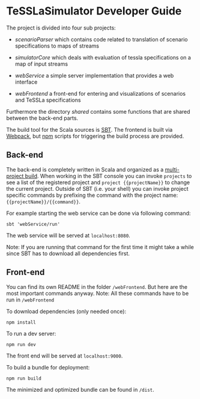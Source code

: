 # TeSSLaSimulator Developer Guide

The project is divided into four sub projects:

  * *scenarioParser* which contains code related to translation of scenario
    specifications to maps of streams

  * *simulatorCore* which deals with evaluation of tessla specifications on a
    map of input streams

  * *webService* a simple server implementation that provides a web interface

  * *webFrontend* a front-end for entering and visualizations of scenarios and
    TeSSLa specifications


Furthermore the directory *shared* contains some functions that are shared
between the back-end parts.

The build tool for the Scala sources is [SBT](http://www.scala-sbt.org/).
The frontend is built via [Webpack](https://webpack.github.io/), but
[npm](https://www.npmjs.com/) scripts for triggering the build process are
provided.

## Back-end

The back-end is completely written in Scala and organized as a
[multi-project build](http://www.scala-sbt.org/1.0/docs/Multi-Project.html).
When working in the SBT console you can invoke `projects` to see a list of the
registered project and `project {{projectName}}` to change the current project.
Outside of SBT (i.e. your shell) you can invoke project specific commands by
prefixing the command with the project name: `{{projectName}}/{{command}}`.

For example starting the web service can be done via following command:

    sbt 'webService/run'
    
The web service will be served at `localhost:8080`.

Note: If you are running that command for the first time it might take a while
since SBT has to download all dependencies first.
    
## Front-end

You can find its own README in the folder `/webFrontend`. But here are the most
important commands anyway.
Note: All these commands have to be run in `/webFrontend`

To download dependencies (only needed once):

    npm install

To run a dev server:

    npm run dev
    
The front end will be served at `localhost:9000`.

To build a bundle for deployment:

    npm run build
    
The minimized and optimized bundle can be found in `/dist`.
